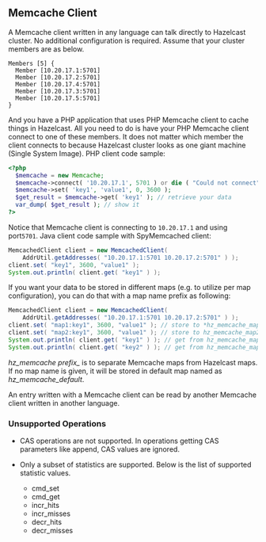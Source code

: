 

## Memcache Client

A Memcache client written in any language can talk directly to Hazelcast cluster. No additional configuration is required. Assume that your cluster members are as below.

```plain
Members [5] {
  Member [10.20.17.1:5701]
  Member [10.20.17.2:5701]
  Member [10.20.17.4:5701]
  Member [10.20.17.3:5701]
  Member [10.20.17.5:5701]
}
```
And you have a PHP application that uses PHP Memcache client to cache things in Hazelcast. All you need to do is have your PHP Memcache client connect to one of these members. It does not matter which member the client connects to because Hazelcast cluster looks as one giant machine (Single System Image). PHP client code sample:

```php
<?php
  $memcache = new Memcache;
  $memcache->connect( '10.20.17.1', 5701 ) or die ( "Could not connect" );
  $memcache->set( 'key1', 'value1', 0, 3600 );
  $get_result = $memcache->get( 'key1' ); // retrieve your data
  var_dump( $get_result ); // show it
?>
```

Notice that Memcache client is connecting to `10.20.17.1` and using port`5701`. Java client code sample with SpyMemcached client:

```java
MemcachedClient client = new MemcachedClient(
    AddrUtil.getAddresses( "10.20.17.1:5701 10.20.17.2:5701" ) );
client.set( "key1", 3600, "value1" );
System.out.println( client.get( "key1" ) );
```

If you want your data to be stored in different maps (e.g. to utilize per map configuration), you can do that with a map name prefix as following:


```java
MemcachedClient client = new MemcachedClient(
    AddrUtil.getAddresses( "10.20.17.1:5701 10.20.17.2:5701" ) );
client.set( "map1:key1", 3600, "value1" ); // store to *hz_memcache_map1
client.set( "map2:key1", 3600, "value1" ); // store to hz_memcache_map2
System.out.println( client.get( "key1" ) ); // get from hz_memcache_map1
System.out.println( client.get( "key2" ) ); // get from hz_memcache_map2
```

*hz\_memcache prefix\_* is to separate Memcache maps from Hazelcast maps. If no map name is given, it will be stored
in default map named as *hz_memcache_default*.

An entry written with a Memcache client can be read by another Memcache client written in another language.

### Unsupported Operations ###

- CAS operations are not supported. In operations getting CAS parameters like append, CAS values are ignored.

- Only a subset of statistics are supported. Below is the list of supported statistic values.

    - cmd_set
    -	cmd_get
    -	incr_hits
    -	incr_misses
    -	decr_hits
    -	decr_misses



<br> </br>

